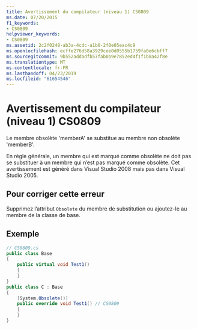 ```yaml
---
title: Avertissement du compilateur (niveau 1) CS0809
ms.date: 07/20/2015
f1_keywords:
- CS0809
helpviewer_keywords:
- CS0809
ms.assetid: 2c2f0248-ab3a-4cdc-a1b0-2f0e05eac4c9
ms.openlocfilehash: ecffe276d58a3929cee0d0555b1759fa0e6cbff7
ms.sourcegitcommit: 9b552addadfb57fab0b9e7852ed4f1f1b8a42f8e
ms.translationtype: MT
ms.contentlocale: fr-FR
ms.lasthandoff: 04/23/2019
ms.locfileid: "61654546"
---
```

# <a name="compiler-warning-level-1-cs0809"></a>Avertissement du compilateur (niveau 1) CS0809

Le membre obsolète 'memberA' se substitue au membre non obsolète 'memberB'.

En règle générale, un membre qui est marqué comme obsolète ne doit pas se substituer à un membre qui n’est pas marqué comme obsolète. Cet avertissement est généré dans Visual Studio 2008 mais pas dans Visual Studio 2005.

## <a name="to-correct-this-error"></a>Pour corriger cette erreur

Supprimez l’attribut `Obsolete` du membre de substitution ou ajoutez-le au membre de la classe de base.

## <a name="example"></a>Exemple

```csharp
// CS0809.cs
public class Base
{
    public virtual void Test1()
    {
    }
}
public class C : Base
{
    [System.Obsolete()]
    public override void Test1() // CS0809
    {
    }
}
```
